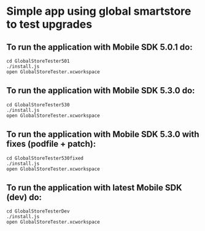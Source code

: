 # Simple app using global smartstore to test upgrades

## To run the application with Mobile SDK 5.0.1 do:
``` shell
cd GlobalStoreTester501
./install.js
open GlobalStoreTester.xcworkspace
```

## To run the application with Mobile SDK 5.3.0 do:
``` shell
cd GlobalStoreTester530
./install.js
open GlobalStoreTester.xcworkspace
```

## To run the application with Mobile SDK 5.3.0 with fixes (podfile + patch):
``` shell
cd GlobalStoreTester530fixed
./install.js
open GlobalStoreTester.xcworkspace
```

## To run the application with latest Mobile SDK (dev) do:
``` shell
cd GlobalStoreTesterDev
./install.js
open GlobalStoreTester.xcworkspace
```
